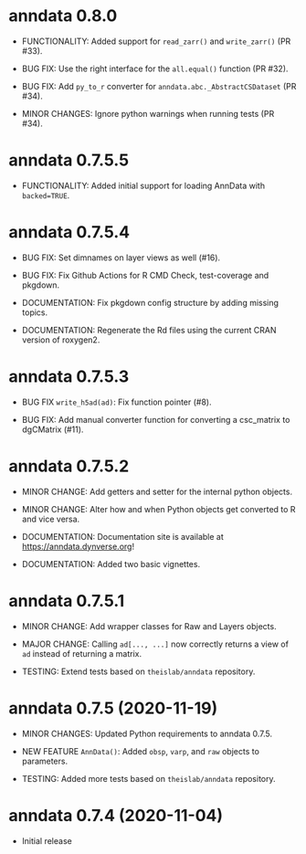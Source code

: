 # anndata 0.8.0

* FUNCTIONALITY: Added support for `read_zarr()` and `write_zarr()` (PR #33).

* BUG FIX: Use the right interface for the `all.equal()` function (PR #32).

* BUG FIX: Add `py_to_r` converter for `anndata.abc._AbstractCSDataset` (PR #34).

* MINOR CHANGES: Ignore python warnings when running tests (PR #34).

# anndata 0.7.5.5

* FUNCTIONALITY: Added initial support for loading AnnData with `backed=TRUE`.

# anndata 0.7.5.4

* BUG FIX: Set dimnames on layer views as well (#16).

* BUG FIX: Fix Github Actions for R CMD Check, test-coverage and pkgdown.

* DOCUMENTATION: Fix pkgdown config structure by adding missing topics.

* DOCUMENTATION: Regenerate the Rd files using the current CRAN version of roxygen2.

# anndata 0.7.5.3

* BUG FIX `write_h5ad(ad)`: Fix function pointer (#8).

* BUG FIX: Add manual converter function for converting a csc_matrix to dgCMatrix (#11).

# anndata 0.7.5.2

* MINOR CHANGE: Add getters and setter for the internal python objects.

* MINOR CHANGE: Alter how and when Python objects get converted to R and vice versa.

* DOCUMENTATION: Documentation site is available at https://anndata.dynverse.org!

* DOCUMENTATION: Added two basic vignettes.

# anndata 0.7.5.1

* MINOR CHANGE: Add wrapper classes for Raw and Layers objects.

* MAJOR CHANGE: Calling `ad[..., ...]` now correctly returns a view of `ad` instead of returning a matrix.

* TESTING: Extend tests based on `theislab/anndata` repository.

# anndata 0.7.5 (2020-11-19)

* MINOR CHANGES: Updated Python requirements to anndata 0.7.5.

* NEW FEATURE `AnnData()`: Added `obsp`, `varp`, and `raw` objects to parameters.

* TESTING: Added more tests based on `theislab/anndata` repository.

# anndata 0.7.4 (2020-11-04)

* Initial release
